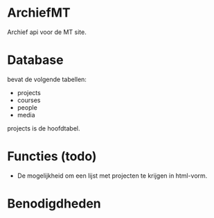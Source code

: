 # ArchiefMT
Archief api voor de MT site. 

# Database

bevat de volgende tabellen:

- projects
- courses
- people
- media

projects is de hoofdtabel. 

# Functies (todo)

- De mogelijkheid om een lijst met projecten te krijgen in html-vorm.

# Benodigdheden
 

